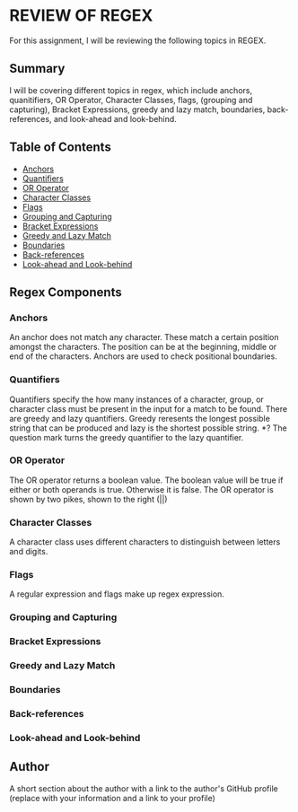 
# REVIEW OF REGEX
For this assignment, I will be reviewing the following topics in REGEX.
## Summary
I will be covering different topics in regex, which include anchors, quanitifiers, OR Operator, Character Classes, flags, (grouping and capturing), Bracket Expressions, greedy and lazy match, boundaries, back-references, and look-ahead and look-behind.
## Table of Contents
- [Anchors](#anchors)
- [Quantifiers](#quantifiers)
- [OR Operator](#or-operator)
- [Character Classes](#character-classes)
- [Flags](#flags)
- [Grouping and Capturing](#grouping-and-capturing)
- [Bracket Expressions](#bracket-expressions)
- [Greedy and Lazy Match](#greedy-and-lazy-match)
- [Boundaries](#boundaries)
- [Back-references](#back-references)
- [Look-ahead and Look-behind](#look-ahead-and-look-behind)
## Regex Components
### Anchors
An anchor does not match any character. These match a certain position amongst the characters. The position can be at the beginning, middle or end of the characters. 
Anchors are used to check positional boundaries.
### Quantifiers
Quantifiers specify the how many instances of a character, group, or character class must be present in the input for a match to be found.
There are greedy and lazy quantifiers. Greedy reresents the longest possible string that can be produced and lazy is the shortest possible string. *?  The question mark turns the greedy quantifier to the lazy quantifier.
### OR Operator
The OR operator returns a boolean value.  The boolean value will be true if either or both operands is true.  Otherwise it is false.
The OR operator is shown by two pikes, shown to the right (||)
### Character Classes
A character class uses different characters to distinguish between letters and digits.
### Flags
A regular expression and flags make up regex expression. 
### Grouping and Capturing
### Bracket Expressions
### Greedy and Lazy Match
### Boundaries
### Back-references
### Look-ahead and Look-behind
## Author
A short section about the author with a link to the author's GitHub profile (replace with your information and a link to your profile)
